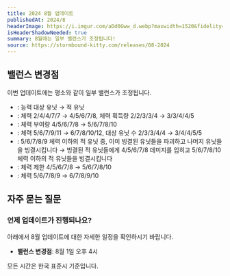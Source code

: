 ```yaml
---
title: 2024 8월 업데이트
publishedAt: 2024/8
headerImage: https://i.imgur.com/aDd0Gww_d.webp?maxwidth=1520&fidelity=grand
isHeaderShadowNeeded: true
summary: 8월에는 일부 밸런스가 조정됩니다!
source: https://stormbound-kitty.com/releases/08-2024
---
```


<script>
    import BadgedHeader from "$components/BadgedHeader.svelte";
    import Old from "$components/Old.svelte";
    import New from "$components/New.svelte";
    import ImageBlock from "$components/ImageBlock.svelte";
    import FlexibleList from "$components/FlexibleList.svelte";
    import Icon from "$components/Icon.svelte";
    import Card from "$components/Card.svelte";
    import CardLink from "$components/CardLink.svelte";
    import Comment from "$components/Comment.svelte";
    import DiscountedBrawl from "$components/DiscountedBrawl.md";
    import Table from "$components/Table.svelte";
</script>

## 밸런스 변경점
이번 업데이트에는 평소와 같이 일부 밸런스가 조정됩니다.

  - <CardLink target="관문 홍수" />: 능력 대상 <Old>유닛</Old> → <New type="buff">적 유닛</New>
  - <CardLink target="날카로운 주먹의 추방자" />: 체력 <Old>2/4/4/7/7</Old> → <New type="buff">4/5/6/7/8</New>, 체력 획득량 <Old>2/2/3/3/4</Old> → <New type="buff">3/3/4/4/5</New>
  - <CardLink target="스노우메이슨" />: 체력 부여량 <Old>4/5/6/7/8</Old> → <New type="buff">5/6/7/8/10</New>
  - <CardLink target="대예언자 브라그다" />: 체력 <Old>5/6/7/9/11</Old> → <New type="buff">6/7/8/10/12</New>, 대상 유닛 수 <Old>2/3/3/4/4</Old> → <New type="buff">3/4/4/5/5</New>
  - <CardLink target="한겨울의 혼돈" />: <Old>5/6/7/8/9 체력 이하의 적 유닛 중, 이미 빙결된 유닛들을 파괴하고 나머지 유닛들을 빙결시킵니다</Old> → <New type="buff">빙결된 적 유닛들에게 4/5/6/7/8 데미지를 입히고 5/6/7/8/10 체력 이하의 적 유닛들을 빙결시킵니다</New>
  - <CardLink target="완력의 축복" />: 체력 제한 <Old>4/5/6/7/8</Old> → <New type="buff">5/6/7/8/10</New>
  - <CardLink target="차가운 여석상" />: 체력 <Old>5/6/7/8/9</Old> → <New type="buff">6/7/8/9/10</New>

## 자주 묻는 질문
### 언제 업데이트가 진행되나요?
아래에서 8월 업데이트에 대한 자세한 일정을 확인하시기 바랍니다.

  - **밸런스 변경점**: 8월 1일 오후 4시

모든 시간은 한국 표준시 기준입니다.